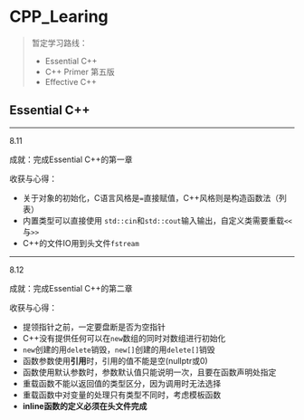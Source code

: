 # CPP_Learing

> 暂定学习路线：
>
> - Essential C++
> - C++ Primer 第五版
> - Effective C++

## Essential C++

---

8.11

成就：完成Essential C++的第一章

收获与心得：

- 关于对象的初始化，C语言风格是`=`直接赋值，C++风格则是构造函数法（列表）
- 内置类型可以直接使用 `std::cin`和`std::cout`输入输出，自定义类需要重载`<<`与`>>`
- C++的文件IO用到头文件`fstream`



---

8.12

成就：完成Essential C++的第二章

收获与心得：

- 提领指针之前，一定要盘断是否为空指针
- C++没有提供任何可以在`new`数组的同时对数组进行初始化
- `new`创建的用`delete`销毁，`new[]`创建的用`delete[]`销毁
- 函数参数使用**引用**时，引用的值不能是空(nullptr或0)
- 函数使用默认参数时，参数默认值只能说明一次，且要在函数声明处指定
- 重载函数不能以返回值的类型区分，因为调用时无法选择
- 重载函数中对变量的处理只有类型不同时，考虑模板函数
- **inline函数的定义必须在头文件完成**
